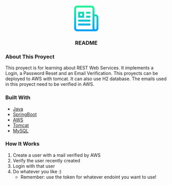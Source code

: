 <br />
<div align="center">
  <a href="https://github.com/ofasciolo/Rest-Web-Services">
    <img src="logo.png" alt="Logo" width="80" height="80">
  </a>

  <h3 align="center">README</h3>

</div>

### About This Proyect

This proyect is for learning about REST Web Services. It implements a Login, a Password Reset and an Email Verification. This proyects can be deployed to AWS with tomcat. It can also use H2 database. The emails used in this proyect need to be verified in AWS.

### Built With

- [Java](https://www.java.com/)
- [SpringBoot](https://spring.io/projects/spring-boot)
- [AWS](https://aws.amazon.com/)
- [Tomcat](https://tomcat.apache.org/)
- [MySQL](https://www.mysql.com/)

### How It Works

1. Create a user with a mail verified by AWS
2. Verify the user recently created
3. Login with that user
4. Do whatever you like :)
   - Remember: use the token for whatever endoint you want to use!
